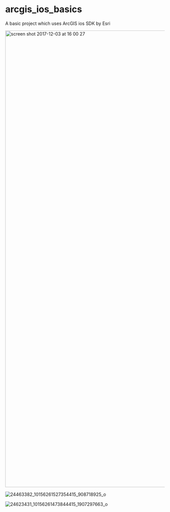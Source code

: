 # arcgis_ios_basics
A basic project which uses ArcGIS ios SDK by Esri  



<img width="1440" alt="screen shot 2017-12-03 at 16 00 27" src="https://user-images.githubusercontent.com/2838457/33525782-1dbd4bec-d83f-11e7-8870-3d626b927540.png">

![24463382_10156261527354415_908718925_o](https://user-images.githubusercontent.com/2838457/33525768-04038dce-d83f-11e7-9828-d704070725d1.jpg)

![24623431_10156261473844415_1907297663_o](https://user-images.githubusercontent.com/2838457/33525769-04315376-d83f-11e7-82e1-b9529469934c.png)

